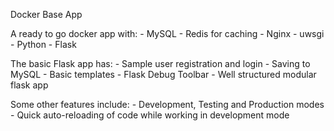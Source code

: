 Docker Base App

A ready to go docker app with:
	- MySQL
	- Redis for caching
	- Nginx
	- uwsgi
	- Python
	- Flask

The basic Flask app has:
	- Sample user registration and login
	- Saving to MySQL
	- Basic templates
	- Flask Debug Toolbar
	- Well structured modular flask app

Some other features include:
	- Development, Testing and Production modes
	- Quick auto-reloading of code while working in development mode
